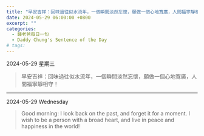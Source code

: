 ```yaml
---
title: "早安吉祥：回味過往似水流年，一個瞬間淡然忘懷，願做一個心地寬廣，人間福寧靜相守！ <br> Good morning: I look back on the past, and forget it for a moment. I wish to be a person with a broad heart, and live in peace and happiness in the world!"
date: 2024-05-29 06:00:00 +0800
excerpt: ""
categories:
  - 鍾老爸每日一句
  - Daddy Chung's Sentence of the Day
# tags:
---
```


2024-05-29 星期三

> 早安吉祥：回味過往似水流年，一個瞬間淡然忘懷，願做一個心地寬廣，人間福寧靜相守！

---

2024-05-29 Wednesday

> Good morning: I look back on the past, and forget it for a moment. I wish to be a person with a broad heart, and live in peace and happiness in the world!